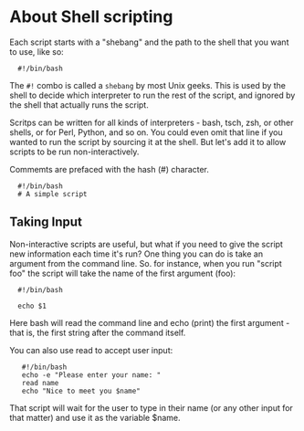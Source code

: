 # About Shell scripting

Each script starts with a "shebang" and the path to the shell that you want to use, like so:

      #!/bin/bash

The `#!` combo is called a `shebang` by most Unix geeks. This is used by the shell to decide which interpreter to run the rest of the script, and ignored by the shell that actually runs the script. 

Scritps can be written for all kinds of interpreters - bash, tsch, zsh, or other shells, or for Perl, Python, and so on. You could even omit that line if you wanted to run the script by sourcing it at the shell. But let's add it to allow scripts to be run non-interactively.

Commemts are prefaced with the hash (#) character.

      #!/bin/bash
      # A simple script
      
## Taking Input

Non-interactive scripts are useful, but what if you need to give the script new information each time it's run? One thing you can do is take an argument from the command line. So. for instance, when you run "script foo" the script will take the name of the first argument (foo):

      #!/bin/bash
      
      echo $1
      
 Here bash will read the command line and echo (print) the first argument - that is, the first string after the command itself.
 
 You can also use read to accept user input:
 
       #!/bin/bash
       echo -e "Please enter your name: "
       read name
       echo "Nice to meet you $name"
       
 That script will wait for the user to type in their name (or any other input for that matter) and use it as the variable $name.
